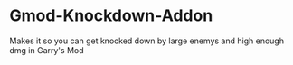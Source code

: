 # Gmod-Knockdown-Addon
Makes it so you can get knocked down by large enemys and high enough dmg in Garry's Mod
